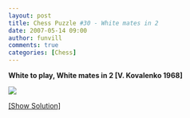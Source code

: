```yaml
---
layout: post
title: Chess Puzzle #30 - White mates in 2
date: 2007-05-14 09:00
author: funvill
comments: true
categories: [Chess]
---
```

<strong>White to play, White mates in 2 [V. Kovalenko 1968]</strong>

<img src="http://www.abluestar.com/scripts/chess_image.php?ff=1k6/1P6/4K3/8/1Q6/8/8/8" />

<!--more-->
<a href="javascript:ReverseContentDisplay('chess_solution')">[Show Solution]</a>
<p id="chess_solution" style="clear: both; padding: 5px; display: none">1. Qb5 Kc7 2. b7 promote to queen, mate++</p>
